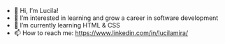 - 👋 Hi, I’m Lucila!
- 👀 I’m interested in learning and grow a career in software development
- 🌱 I’m currently learning HTML & CSS
- 📫 How to reach me: https://www.linkedin.com/in/lucilamira/

<!---
lucilamira/lucilamira is a ✨ special ✨ repository because its `README.md` (this file) appears on your GitHub profile.
You can click the Preview link to take a look at your changes.
--->
